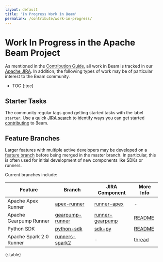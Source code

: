 ```yaml
---
layout: default
title: 'In Progress Work in Beam'
permalink: /contribute/work-in-progress/
---
```


# Work In Progress in the Apache Beam Project

As mentioned in the [Contribution Guide](/contribute/contribution-guide/), all work in Beam is tracked in our [Apache JIRA](https://issues.apache.org/jira/browse/BEAM). In addition, the following types of work may be of particular interest to the Beam community.

* TOC
{:toc}


## Starter Tasks

The community regular tags good getting started tasks with the label `starter`. Use a quick [JIRA search](https://issues.apache.org/jira/issues?jql=project%20%3D%20BEAM%20AND%20status%20%3D%20Open%20AND%20labels%20%3D%20starter) to identify ways you can get started [contributing](/contribute/contribution-guide/) to Beam.

## Feature Branches

Larger features with multiple active developers may be developed on a [feature branch](/contribute/contribution-guide/#feature-branches) before being merged in the master branch. In particular, this is often used for initial development of new components like SDKs or runners.

Current branches include:

| Feature | Branch | JIRA Component | More Info |
| ---- | ---- | ---- | ---- |
| Apache Apex Runner | [apex-runner](https://github.com/apache/incubator-beam/tree/apex-runner) | [runner-apex](https://issues.apache.org/jira/browse/BEAM/component/12331007) | - |
| Apache Gearpump Runner | [gearpump-runner](https://github.com/apache/incubator-beam/tree/gearpump-runner) | [runner-gearpump](https://issues.apache.org/jira/browse/BEAM/component/12330829) | [README](https://github.com/apache/incubator-beam/blob/gearpump-runner/runners/gearpump/README.md) |
| Python SDK | [python-sdk](https://github.com/apache/incubator-beam/tree/python-sdk) | [sdk-py](https://issues.apache.org/jira/browse/BEAM/component/12328910) | [README](https://github.com/apache/incubator-beam/blob/python-sdk/sdks/python/README.md) |
| Apache Spark 2.0 Runner | [runners-spark2](https://github.com/apache/incubator-beam/tree/runners-spark2) | - | [thread](https://lists.apache.org/thread.html/e38ac4e4914a6cb1b865b1f32a6ca06c2be28ea4aa0f6b18393de66f@%3Cdev.beam.apache.org%3E) |
{:.table}

